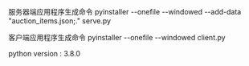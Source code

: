 服务器端应用程序生成命令 pyinstaller --onefile --windowed --add-data "auction_items.json;." serve.py 

客户端应用程序生成命令 pyinstaller --onefile --windowed client.py 

python version : 3.8.0
